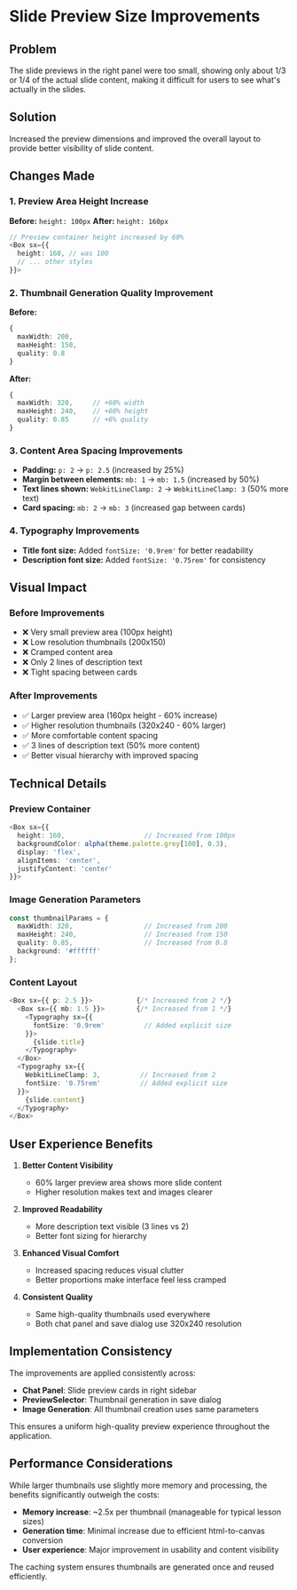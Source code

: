 # Slide Preview Size Improvements

## Problem
The slide previews in the right panel were too small, showing only about 1/3 or 1/4 of the actual slide content, making it difficult for users to see what's actually in the slides.

## Solution
Increased the preview dimensions and improved the overall layout to provide better visibility of slide content.

## Changes Made

### 1. **Preview Area Height Increase**
**Before:** `height: 100px`
**After:** `height: 160px`

```typescript
// Preview container height increased by 60%
<Box sx={{ 
  height: 160, // was 100
  // ... other styles
}}>
```

### 2. **Thumbnail Generation Quality Improvement**
**Before:**
```typescript
{
  maxWidth: 200,
  maxHeight: 150,
  quality: 0.8
}
```

**After:**
```typescript
{
  maxWidth: 320,     // +60% width
  maxHeight: 240,    // +60% height  
  quality: 0.85      // +6% quality
}
```

### 3. **Content Area Spacing Improvements**
- **Padding:** `p: 2` → `p: 2.5` (increased by 25%)
- **Margin between elements:** `mb: 1` → `mb: 1.5` (increased by 50%)
- **Text lines shown:** `WebkitLineClamp: 2` → `WebkitLineClamp: 3` (50% more text)
- **Card spacing:** `mb: 2` → `mb: 3` (increased gap between cards)

### 4. **Typography Improvements**
- **Title font size:** Added `fontSize: '0.9rem'` for better readability
- **Description font size:** Added `fontSize: '0.75rem'` for consistency

## Visual Impact

### Before Improvements
- ❌ Very small preview area (100px height)
- ❌ Low resolution thumbnails (200x150)
- ❌ Cramped content area
- ❌ Only 2 lines of description text
- ❌ Tight spacing between cards

### After Improvements  
- ✅ Larger preview area (160px height - 60% increase)
- ✅ Higher resolution thumbnails (320x240 - 60% larger)
- ✅ More comfortable content spacing
- ✅ 3 lines of description text (50% more content)
- ✅ Better visual hierarchy with improved spacing

## Technical Details

### Preview Container
```typescript
<Box sx={{ 
  height: 160,                    // Increased from 100px
  backgroundColor: alpha(theme.palette.grey[100], 0.3),
  display: 'flex',
  alignItems: 'center',
  justifyContent: 'center'
}}>
```

### Image Generation Parameters
```typescript
const thumbnailParams = {
  maxWidth: 320,                  // Increased from 200
  maxHeight: 240,                 // Increased from 150
  quality: 0.85,                  // Increased from 0.8
  background: '#ffffff'
};
```

### Content Layout
```typescript
<Box sx={{ p: 2.5 }}>           {/* Increased from 2 */}
  <Box sx={{ mb: 1.5 }}>        {/* Increased from 1 */}
    <Typography sx={{ 
      fontSize: '0.9rem'          // Added explicit size
    }}>
      {slide.title}
    </Typography>
  </Box>
  <Typography sx={{ 
    WebkitLineClamp: 3,          // Increased from 2
    fontSize: '0.75rem'          // Added explicit size
  }}>
    {slide.content}
  </Typography>
</Box>
```

## User Experience Benefits

1. **Better Content Visibility**
   - 60% larger preview area shows more slide content
   - Higher resolution makes text and images clearer

2. **Improved Readability**
   - More description text visible (3 lines vs 2)
   - Better font sizing for hierarchy

3. **Enhanced Visual Comfort**
   - Increased spacing reduces visual clutter
   - Better proportions make interface feel less cramped

4. **Consistent Quality**
   - Same high-quality thumbnails used everywhere
   - Both chat panel and save dialog use 320x240 resolution

## Implementation Consistency

The improvements are applied consistently across:
- **Chat Panel**: Slide preview cards in right sidebar
- **PreviewSelector**: Thumbnail generation in save dialog
- **Image Generation**: All thumbnail creation uses same parameters

This ensures a uniform high-quality preview experience throughout the application.

## Performance Considerations

While larger thumbnails use slightly more memory and processing, the benefits significantly outweigh the costs:
- **Memory increase**: ~2.5x per thumbnail (manageable for typical lesson sizes)
- **Generation time**: Minimal increase due to efficient html-to-canvas conversion
- **User experience**: Major improvement in usability and content visibility

The caching system ensures thumbnails are generated once and reused efficiently. 